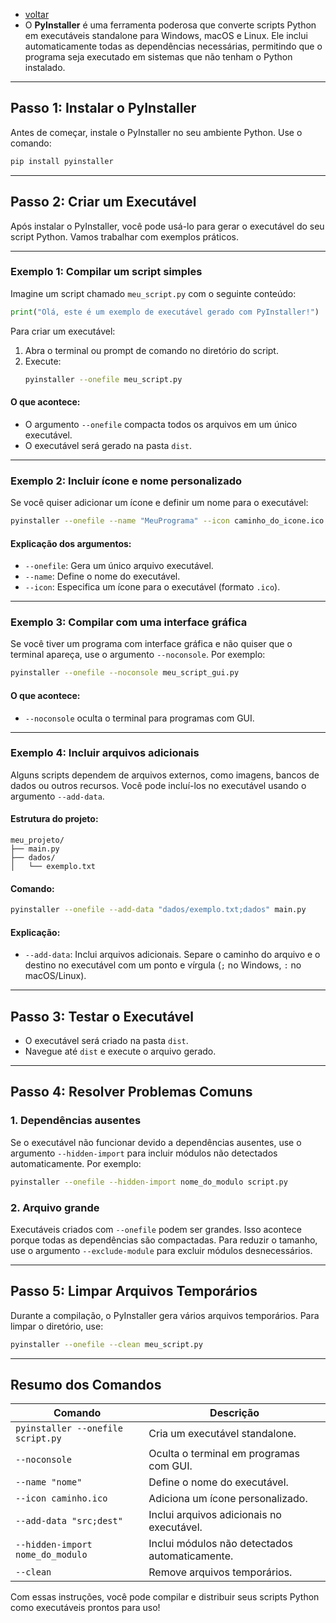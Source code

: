 - [voltar](https://github.com/0joseDark/modules/blob/main/README.md)
- O **PyInstaller** é uma ferramenta poderosa que converte scripts Python em executáveis standalone para Windows, macOS e Linux. Ele inclui automaticamente todas as dependências necessárias, permitindo que o programa seja executado em sistemas que não tenham o Python instalado.

---

## Passo 1: Instalar o PyInstaller
Antes de começar, instale o PyInstaller no seu ambiente Python. Use o comando:

```bash
pip install pyinstaller
```

---

## Passo 2: Criar um Executável
Após instalar o PyInstaller, você pode usá-lo para gerar o executável do seu script Python. Vamos trabalhar com exemplos práticos.

---

### Exemplo 1: Compilar um script simples
Imagine um script chamado `meu_script.py` com o seguinte conteúdo:

```python
print("Olá, este é um exemplo de executável gerado com PyInstaller!")
```

Para criar um executável:
1. Abra o terminal ou prompt de comando no diretório do script.
2. Execute:
   ```bash
   pyinstaller --onefile meu_script.py
   ```

#### O que acontece:
- O argumento `--onefile` compacta todos os arquivos em um único executável.
- O executável será gerado na pasta `dist`.

---

### Exemplo 2: Incluir ícone e nome personalizado
Se você quiser adicionar um ícone e definir um nome para o executável:

```bash
pyinstaller --onefile --name "MeuPrograma" --icon caminho_do_icone.ico meu_script.py
```

#### Explicação dos argumentos:
- `--onefile`: Gera um único arquivo executável.
- `--name`: Define o nome do executável.
- `--icon`: Especifica um ícone para o executável (formato `.ico`).

---

### Exemplo 3: Compilar com uma interface gráfica
Se você tiver um programa com interface gráfica e não quiser que o terminal apareça, use o argumento `--noconsole`. Por exemplo:

```bash
pyinstaller --onefile --noconsole meu_script_gui.py
```

#### O que acontece:
- `--noconsole` oculta o terminal para programas com GUI.

---

### Exemplo 4: Incluir arquivos adicionais
Alguns scripts dependem de arquivos externos, como imagens, bancos de dados ou outros recursos. Você pode incluí-los no executável usando o argumento `--add-data`.

#### Estrutura do projeto:
```
meu_projeto/
├── main.py
├── dados/
│   └── exemplo.txt
```

#### Comando:
```bash
pyinstaller --onefile --add-data "dados/exemplo.txt;dados" main.py
```

#### Explicação:
- `--add-data`: Inclui arquivos adicionais. Separe o caminho do arquivo e o destino no executável com um ponto e vírgula (`;` no Windows, `:` no macOS/Linux).

---

## Passo 3: Testar o Executável
- O executável será criado na pasta `dist`.
- Navegue até `dist` e execute o arquivo gerado.

---

## Passo 4: Resolver Problemas Comuns
### 1. Dependências ausentes
Se o executável não funcionar devido a dependências ausentes, use o argumento `--hidden-import` para incluir módulos não detectados automaticamente. Por exemplo:

```bash
pyinstaller --onefile --hidden-import nome_do_modulo script.py
```

### 2. Arquivo grande
Executáveis criados com `--onefile` podem ser grandes. Isso acontece porque todas as dependências são compactadas. Para reduzir o tamanho, use o argumento `--exclude-module` para excluir módulos desnecessários.

---

## Passo 5: Limpar Arquivos Temporários
Durante a compilação, o PyInstaller gera vários arquivos temporários. Para limpar o diretório, use:

```bash
pyinstaller --onefile --clean meu_script.py
```

---

## Resumo dos Comandos
| Comando                                   | Descrição                                      |
|-------------------------------------------|----------------------------------------------|
| `pyinstaller --onefile script.py`         | Cria um executável standalone.                |
| `--noconsole`                             | Oculta o terminal em programas com GUI.       |
| `--name "nome"`                           | Define o nome do executável.                  |
| `--icon caminho.ico`                      | Adiciona um ícone personalizado.              |
| `--add-data "src;dest"`                   | Inclui arquivos adicionais no executável.     |
| `--hidden-import nome_do_modulo`          | Inclui módulos não detectados automaticamente.|
| `--clean`                                 | Remove arquivos temporários.                  |

Com essas instruções, você pode compilar e distribuir seus scripts Python como executáveis prontos para uso!
